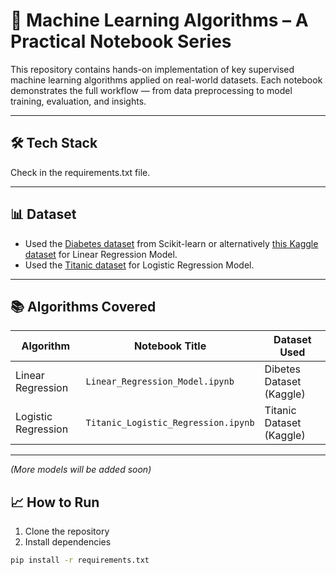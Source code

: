 # 🧠 Machine Learning Algorithms – A Practical Notebook Series

This repository contains hands-on implementation of key supervised machine learning algorithms applied on real-world datasets. Each notebook demonstrates the full workflow — from data preprocessing to model training, evaluation, and insights.

---

## 🛠️ Tech Stack

Check in the requirements.txt file.

---

## 📊 Dataset

- Used the [Diabetes dataset](https://scikit-learn.org/stable/datasets/toy_dataset.html#diabetes-dataset) from Scikit-learn or alternatively [this Kaggle dataset](https://www.kaggle.com/datasets/andonians/random-linear-regression) for Linear Regression Model.
- Used the [Titanic dataset](https://www.kaggle.com/competitions/titanic/data) for Logistic Regression Model.

---

## 📚 Algorithms Covered

| Algorithm             | Notebook Title                          | Dataset Used           |
|-----------------------|------------------------------------------|-------------------------|
| Linear Regression   | `Linear_Regression_Model.ipynb `     | Dibetes Dataset (Kaggle) |
| Logistic Regression  | `Titanic_Logistic_Regression.ipynb`         | Titanic Dataset (Kaggle) |

---

*(More models will be added soon)*

## 📈 How to Run

1. Clone the repository  
2. Install dependencies  
```bash
pip install -r requirements.txt
